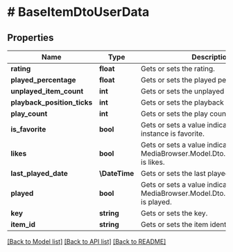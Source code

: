 # # BaseItemDtoUserData

## Properties

Name | Type | Description | Notes
------------ | ------------- | ------------- | -------------
**rating** | **float** | Gets or sets the rating. | [optional]
**played_percentage** | **float** | Gets or sets the played percentage. | [optional]
**unplayed_item_count** | **int** | Gets or sets the unplayed item count. | [optional]
**playback_position_ticks** | **int** | Gets or sets the playback position ticks. | [optional]
**play_count** | **int** | Gets or sets the play count. | [optional]
**is_favorite** | **bool** | Gets or sets a value indicating whether this instance is favorite. | [optional]
**likes** | **bool** | Gets or sets a value indicating whether this MediaBrowser.Model.Dto.UserItemDataDto is likes. | [optional]
**last_played_date** | **\DateTime** | Gets or sets the last played date. | [optional]
**played** | **bool** | Gets or sets a value indicating whether this MediaBrowser.Model.Dto.UserItemDataDto is played. | [optional]
**key** | **string** | Gets or sets the key. | [optional]
**item_id** | **string** | Gets or sets the item identifier. | [optional]

[[Back to Model list]](../../README.md#models) [[Back to API list]](../../README.md#endpoints) [[Back to README]](../../README.md)
